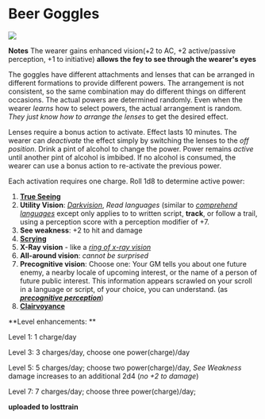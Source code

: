 # Beer Goggles

![](https://i.imgur.com/aitlVw6.jpg)

**Notes**
The wearer gains enhanced vision(+2 to AC, +2 active/passive perception, +1 to initiative) **allows the fey to see through the wearer's eyes**

The goggles have different attachments and lenses that can be arranged in different formations to provide different powers. The arrangement is not consistent, so the same combination may do different things on different occasions. The actual powers are determined randomly. Even when the wearer *learns* how to select powers, the actual arrangement is random. *They just know how to arrange the lenses* to get the desired effect.

Lenses require a bonus action to activate. Effect lasts 10 minutes. The wearer can *deactivate* the effect simply by switching the lenses to the *off position*. Drink a pint of alcohol to change the power. Power remains *active* until another pint of alcohol is imbibed. If no alcohol is consumed, the wearer can use a bonus action to re-activate the previous power. 

Each activation requires one charge. Roll 1d8 to determine active power:

1. **[True Seeing](https://www.dndbeyond.com/spells/true-seeing)**
1. **Utility Vision**: *[Darkvision](https://www.dndbeyond.com/spells/darkvision)*, *Read languages* (similar to [*comprehend languages*](https://www.dndbeyond.com/spells/comprehend-languages) except only applies to to written script, **track**, or follow a trail, using a perception score with a perception modifier of +7.
1. **See weakness**: +2 to hit and damage
1. [**Scrying**](https://www.dndbeyond.com/spells/scrying)
1. **X-Ray vision** - like a [*ring of x-ray vision*](https://forgottenrealms.fandom.com/wiki/Ring_of_X-ray_vision#:~:text=A%20ring%20of%20X-ray%20vision%20was%20a%20magic,could%20penetrate%20the%20solid%20barrier%20in%20every%20direction.)
1. **All-around vision**: *cannot be surprised*
2. **Precognitive vision**: Choose one: Your GM tells you about one future enemy, a nearby locale of upcoming interest, or the name of a person of future public interest. This information appears scrawled on your scroll in a language or script, of your choice, you can understand. (as [***precognitive perception***](https://www.dandwiki.com/wiki/Precognitive_Perception_(5e_Spell)))
3. [**Clairvoyance**](https://www.dndbeyond.com/spells/clairvoyance)



**Level enhancements:
**

Level 1: 1 charge/day

Level 3: 3 charges/day, choose one power(charge)/day

Level 5: 5 charges/day; choose two power(charge)/day, *See Weakness* damage increases to an additional 2d4 (*no +2 to damage*)

Level 7: 7 charges/day; choose three power(charge)/day; 


**uploaded to losttrain**
